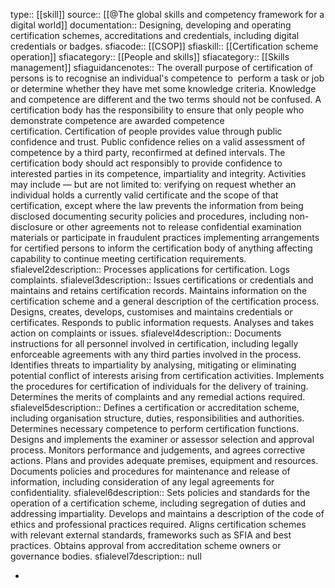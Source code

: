 type:: [[skill]]
source:: [[@The global skills and competency framework for a digital world]]
documentation:: Designing, developing and operating certification schemes, accreditations and credentials, including digital credentials or badges.
sfiacode:: [[CSOP]]
sfiaskill:: [[Certification scheme operation]]
sfiacategory:: [[People and skills]]
sfiacategory:: [[Skills management]]
sfiaguidancenotes:: The overall purpose of certification of persons is to recognise an individual's competence to  perform a task or job or determine whether they have met some knowledge criteria. Knowledge and competence are different and the two terms should not be confused. A certification body has the responsibility to ensure that only people who demonstrate competence are awarded competence certification. Certification of people provides value through public confidence and trust. Public confidence relies on a valid assessment of competence by a third party, reconfirmed at defined intervals. The certification body should act responsibly to provide confidence to interested parties in its competence, impartiality and integrity. Activities may include — but are not limited to: verifying on request whether an individual holds a currently valid certificate and the scope of that certification, except where the law prevents the information from being disclosed documenting security policies and procedures, including non-disclosure or other agreements not to release confidential examination materials or participate in fraudulent practices implementing arrangements for certified persons to inform the certification body of anything affecting capability to continue meeting certification requirements.
sfialevel2description:: Processes applications for certification. Logs complaints.
sfialevel3description:: Issues certifications or credentials and maintains and retains certification records. Maintains information on the certification scheme and a general description of the certification process. Designs, creates, develops, customises and maintains credentials or certificates. Responds to public information requests. Analyses and takes action on complaints or issues.
sfialevel4description:: Documents instructions for all personnel involved in certification, including legally enforceable agreements with any third parties involved in the process. Identifies threats to impartiality by analysing, mitigating or eliminating potential conflict of interests arising from certification activities. Implements the procedures for certification of individuals for the delivery of training. Determines the merits of complaints and any remedial actions required.
sfialevel5description:: Defines a certification or accreditation scheme, including organisation structure, duties, responsibilities and authorities. Determines necessary competence to perform certification functions. Designs and implements the examiner or assessor selection and approval process. Monitors performance and judgements, and agrees corrective actions. Plans and provides adequate premises, equipment and resources. Documents policies and procedures for maintenance and release of information, including consideration of any legal agreements for confidentiality.
sfialevel6description:: Sets policies and standards for the operation of a certification scheme, including segregation of duties and addressing impartiality. Develops and maintains a description of the code of ethics and professional practices required. Aligns certification schemes with relevant external standards, frameworks such as SFIA and best practices. Obtains approval from accreditation scheme owners or governance bodies.
sfialevel7description:: null

-